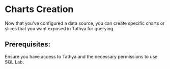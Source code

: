 # Charts Creation

Now that you’ve configured a data source, you can create specific charts or slices that you want exposed in Tathya for querying.

## Prerequisites:

Ensure you have access to Tathya and the necessary permissions to use SQL Lab.